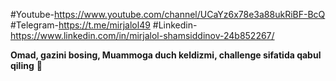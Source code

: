 #Youtube-https://www.youtube.com/channel/UCaYz6x78e3a88ukRiBF-BcQ
#Telegram-https://t.me/mirjalol49
#Linkedin-https://www.linkedin.com/in/mirjalol-shamsiddinov-24b852267/

**Omad, gazini bosing, Muammoga duch keldizmi, challenge sifatida qabul qiling** 🚀

